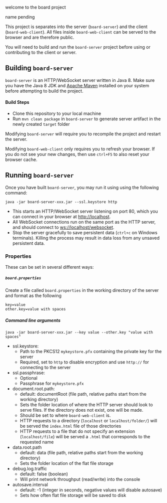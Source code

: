 welcome to the board project

name pending

This project is separates into the server (`board-server`) and the client (`board-web-client`). All files inside `board-web-client` can be served to the browser and are therefore public.

You will need to build and run the `board-server` project before using or contributing to the client or server.

## Building `board-server` 

`board-server` is an HTTP/WebSocket server written in Java 8. Make sure you have the Java 8 JDK and [Apache Maven](https://maven.apache.org/index.html) installed on your system before attempting to build the project.

#### Build Steps
- Clone this repository to your local machine
- Run `mvn clean package` in `board-server` to generate server artifact in the newly created `target` folder

Modifying `board-server` will require you to recompile the project and restart the server.

Modifying `board-web-client` only requires you to refresh your browser. If you do not see your new changes, then use `ctrl+F5` to also reset your browser cache.

## Running `board-server`

Once you have built `board-server`, you may run it using using the following command:

    java -jar board-server-xxx.jar --ssl.keystore http

- This starts an HTTP/WebSocket server listening on port 80, which you can connect in your browser at [http://localhost](http://localhost). 
- All WebSocket connections run on the same port as the HTTP server, and should connect to [ws://localhost/websocket](ws://localhost/websocket). 
- Stop the server gracefully to save persistent data (`ctrl+c` on Windows terminals). Killing the process may result in data loss from any unsaved persistent data.

### Properties

These can be set in several different ways:

##### `board.properties`
Create a file called `board.properties` in the working directory of the server and format as the following

    key=value
    other.key=value with spaces

##### Command line arguments

    java -jar board-server-xxx.jar --key value --other.key "value with spaces"


- ssl.keystore:
	- Path to the PKCS12 `mykeystore.pfx` containing the private key for the server
	- Required, set to `http` to disable encryption and use `http://` for connecting to the server
- ssl.passphrase:
	- Optional
	- Passphrase for `mykeystore.pfx`
- document.root.path:
  - default: documentRoot (file path, relative paths start from the working directory)
  - Sets the folder location of where the HTTP server should look to serve files. If the directory does not exist, one will be made.
  - Should be set to where `board-web-client` is. 
  - HTTP requests to a directory (`localhost` or `localhost/folder/`) will be served the `index.html` file of those directories
  - HTTP requests to a file that do not specify an extension (`localhost/file`) will be served a `.html` that corresponds to the requested name
- data.root.path
  - default: data (file path, relative paths start from the working directory)
  - Sets the folder location of the flat file storage
- debug.log.traffic
	- default: false (boolean)
	- Will print network throughput (read/write) into the console
- autosave.interval
  - default: -1 (integer in seconds, negative values will disable autosave)
  - Sets how often flat file storage will be saved to disk